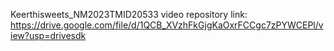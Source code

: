 Keerthisweets_NM2023TMID20533
video repository link: 
https://drive.google.com/file/d/1QCB_XVzhFkGjgKaOxrFCCgc7zPYWCEPl/view?usp=drivesdk
